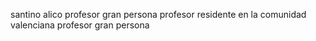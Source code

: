 santino alico
profesor gran persona
profesor
residente en la comunidad valenciana
profesor gran persona
